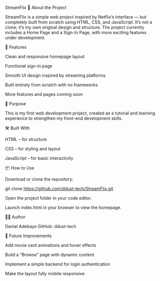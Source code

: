 StreamFlix
📖 About the Project

StreamFlix is a simple web project inspired by Netflix’s interface — but completely built from scratch using HTML, CSS, and JavaScript.
It’s not a clone; it’s my own original design and structure. The project currently includes a Home Page and a Sign-In Page, with more exciting features under development.

🚀 Features

Clean and responsive homepage layout

Functional sign-in page

Smooth UI design inspired by streaming platforms

Built entirely from scratch with no frameworks

More features and pages coming soon

🧠 Purpose

This is my first web development project, created as a tutorial and learning experience to strengthen my front-end development skills.

🛠️ Built With

HTML – for structure

CSS – for styling and layout

JavaScript – for basic interactivity

📦 How to Use

Download or clone the repository:

git clone https://github.com/ddust-tech/StreamFlix.git


Open the project folder in your code editor.

Launch index.html in your browser to view the homepage.

🧑‍💻 Author

Daniel Adebayo
GitHub: ddust-tech

🌟 Future Improvements

Add movie card animations and hover effects

Build a “Browse” page with dynamic content

Implement a simple backend for login authentication

Make the layout fully mobile responsive


